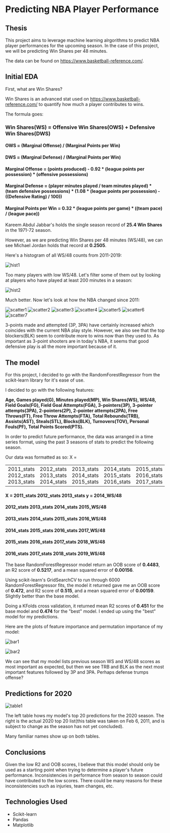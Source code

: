 # Predicting NBA Player Performance


## Thesis

This project aims to leverage machine learning alrgorithms to predict NBA player performances for the upcoming season. In the case of this project, we will be predicting Win Shares per 48 minutes.

The data can be found on https://www.basketball-reference.com/.


## Initial EDA

First, what are Win Shares? 

Win Shares is an advanced stat used on https://www.basketball-reference.com/ to quantify how much a player contributes to wins.

The formula goes:

### Win Shares(WS) = Offensive Win Shares(OWS) + Defensive Win Shares(DWS)

#### OWS = (Marginal Offense) / (Marginal Points per Win)
#### DWS = (Marginal Defense) / (Marginal Points per Win)

#### Marginal Offense = (points produced) - 0.92 * (league points per possession) * (offensive possessions)

#### Marginal Defense = (player minutes played / team minutes played) * (team defensive possessions) * (1.08 * (league points per possession) - ((Defensive Rating) / 100))

#### Marginal Points per Win = 0.32 * (league points per game) * ((team pace) / (league pace))

Kareem Abdul Jabbar's holds the single season record of **25.4 Win Shares** in the 1971-72 season.

However, as we are predicting Win Shares per 48 minutes (WS/48),
we can see Michael Jordan holds that record at **0.2505**.

Here's a histogram of all WS/48 counts from 2011-2019:

![hist1](https://github.com/virsagothethird/NBA-Moneyball/blob/master/img/01_ws48_hist.png)

Too many players with low WS/48. Let's filter some of them out by looking at players who have played at least 200 minutes in a season:

![hist2](https://github.com/virsagothethird/NBA-Moneyball/blob/master/img/02_ws48_hist_200.png)

Much better.
Now let's look at how the NBA changed since 2011:

![scatter1](https://github.com/virsagothethird/NBA-Moneyball/blob/master/img/04_year_ws48.png)
![scatter2](https://github.com/virsagothethird/NBA-Moneyball/blob/master/img/05_pos_ws48.png)
![scatter3](https://github.com/virsagothethird/NBA-Moneyball/blob/master/img/06_3p_ws48.png)
![scatter4](https://github.com/virsagothethird/NBA-Moneyball/blob/master/img/07_3pa_ws48.png)
![scatter5](https://github.com/virsagothethird/NBA-Moneyball/blob/master/img/08_ft_ws48.png)
![scatter6](https://github.com/virsagothethird/NBA-Moneyball/blob/master/img/09_fta_ws48.png)
![scatter7](https://github.com/virsagothethird/NBA-Moneyball/blob/master/img/10_blk_ws48.png)

3-points made and attempted (3P, 3PA) have certainly increased which coincides with the current NBA play style. However, we also see that the top blockers(BLK) seem to contribute more to wins now than they used to. As important as 3-point shooters are in today's NBA, it seems that good defensive play is all the more important because of it.


## The model

For this project, I decided to go with the RandomForestRegressor from the scikit-learn library for it's ease of use.

I decided to go with the following features:

**Age, Games played(G), Minutes played(MP), Win Shares(WS), WS/48, Field Goals(FG), Field Goal Attempts(FGA), 3-pointers(3P), 3-pointer attempts(3PA), 2-pointers(2P), 2-pointer attempts(2PA), Free Throws(FT), Free Throw Attempts(FTA), Total Rebounds(TRB), Assists(AST), Steals(STL), Blocks(BLK), Turnovers(TOV), Personal Fouls(PF), Total Points Scored(PTS).**

In order to predict future performance, the data was arranged in a time series format, using the past 3 seasons of stats to predict the following season.

Our data was formatted as so:
X = 
<table>
    <tr>
        <td>2011_stats  2012_stats  2013_stats</td>
        <td>2012_stats  2013_stats  2014_stats</td>
        <td>2013_stats  2014_stats  2015_stats</td>
        <td>2014_stats  2015_stats  2016_stats</td>
        <td>2015_stats  2016_stats  2017_stats</td>
        <td>2016_stats  2017_stats  2018_stats</td>
    </tr>
</table>

#### X  =   2011_stats  2012_stats  2013_stats     y   =    2014_WS/48
####        2012_stats  2013_stats  2014_stats              2015_WS/48
####        2013_stats  2014_stats  2015_stats              2016_WS/48
####        2014_stats  2015_stats  2016_stats              2017_WS/48
####        2015_stats  2016_stats  2017_stats              2018_WS/48
####        2016_stats  2017_stats  2018_stats              2019_WS/48

The base RandomForestRegressor model return an OOB score of **0.4483**, an R2 score of **0.5217**, and a mean squared error of **0.00156**.

Using scikit-learn's GridSearchCV to run through 6000 RandomForestRegressor fits, the model it returned gave me an OOB score of **0.472**, and R2 score of **0.515**, and a mean squared error of **0.00159**. Slightly better than the base model.

Doing a KFolds cross validation, it returned mean R2 scores of **0.451** for the base model and **0.474** for the "best" model. I ended up using the "best" model for my predictions.

Here are the plots of feature importance and permutation importance of my model:

![bar1](https://github.com/virsagothethird/NBA-Moneyball/blob/master/img/11_rf_best_feature_importance.png)

![bar2](https://github.com/virsagothethird/NBA-Moneyball/blob/master/img/12_rf_best_permutation_importance.png)

We can see that my model lists previous season WS and WS/48 scores as most important as expected, but then we see TRB and BLK as the next most important features followed by 3P and 3PA. Perhaps defense trumps offense?


## Predictions for 2020

![table1](https://github.com/virsagothethird/NBA-Moneyball/blob/master/img/13_predicted_vs_actual.png)

The left table hows my model's top 20 predictions for the 2020 season. The right is the actual 2020 top 20 list(this table was taken on Feb 6, 2011, and is subject to change as the season has not yet concluded).

Many familiar names show up on both tables.


## Conclusions

Given the low R2 and OOB scores, I believe that this model should only be used as a starting point when trying to determine a player's future performance. Inconsistencies in performance from season to season could have contributed to the low scores. There could be many reasons for these inconsistencies such as injuries, team changes, etc.



## Technologies Used
* Scikit-learn
* Pandas
* Matplotlib